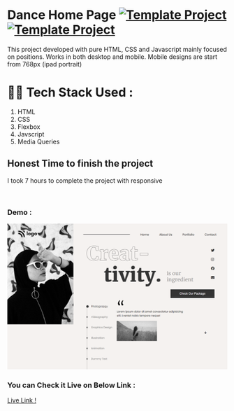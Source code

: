 # Dance Home Page [![Template Project](https://img.shields.io/badge/Template-Project-red)](http://www.gnu.org/licenses/agpl-3.0) [![Template Project](https://img.shields.io/badge/Technologies%20-HTML%2FCSS-brightgreen)](http://www.gnu.org/licenses/agpl-3.0)

This project developed with pure HTML, CSS and Javascript mainly focused on positions. Works in both desktop and mobile. Mobile designs are start from 768px (ipad portrait)

# 👩‍💻 Tech Stack Used :

1. HTML
2. CSS
3. Flexbox
4. Javscript 
5. Media Queries



## Honest Time to finish the project

I took 7 hours to complete the project with responsive


<br/>

### Demo :

![Web Site Image](https://github.com/anitha-nagadasarink/14-Dance-Home-Page/blob/HTML-CSS-Projects/Assets/demo.png)

### You can Check it Live on Below Link :

[Live Link !](https://dance-webpage-new.netlify.app/)